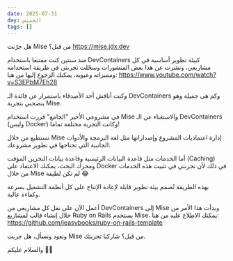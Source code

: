 ```yaml
---
date: 2025-07-31
day: الخميس
tags: []
---
```


هل جرّبت Mise من قبل؟
https://mise.jdx.dev

منذ سنتين كنت مقتنعا باستخدام DevContainers كبيئة تطوير أساسية في كل مشاريعي، ونشرت عن هذا بعض المنشورات وسجّلت تجربتي في طريقة استخدامه ومميزاته وعيوبه، يمكنك الرجوع إليها من هنا:
https://www.youtube.com/watch?v=S3EPbM7Eh28

وكنت أناقش أحد الأصدقاء باستمرار عن فائدة الـ DevContainers وكم هي جميلة وهو ينصحني بتجربة Mise.

في مشروعي الأخير "الجامع" قررت استخدام Mise والاستغناء عن الـ DevContainers (وليس Docker) وكانت التجربة مختلفة تماما!

تستطيع من خلال Mise إدارة اعتماديات المشروع وإصداراتها مثل لغة البرمجة والأدوات الجانبية التي تحتاجها في تطوير مشروعك.

أما الخدمات مثل قاعدة البيانات الرئيسية وقاعدة بيانات التخزين المؤقت (Caching) ومحرك البحث، يمكنك الاعتماد على Docker في ذلك لأن تجربتي في تثبيت هذه الخدمات من خلال Mise لم تكن لطيفة 😂

بهذه الطريقة تُصمم بيئة تطوير قابلة لإعادة الإنتاج على كل أنظمة التشغيل بسرعة وكفاءة عالية.

أعمل الآن على نقل كل مشاريعي من DevContainers إلى Mise وبدأت هذا الأمر من خلال إنشاء قالب لمشاريع Ruby on Rails يستخدم Mise، يمكنك الاطلاع عليه من هنا:
https://github.com/ieasybooks/ruby-on-rails-template

ونعود ونسأل، هل جربت Mise من قبل؟ شاركنا تجربتك.

والسلام عليكم 👋🏻
